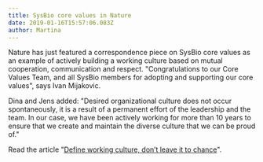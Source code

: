 ```yaml
---
title: SysBio core values in Nature
date: 2019-01-16T15:57:06.083Z
author: Martina
---
```

Nature has just featured a correspondence piece on SysBio core values as an example of actively building a working culture based on mutual cooperation, communication and respect. "Congratulations to our Core Values Team, and all SysBio members for adopting and supporting our core values", says Ivan Mijakovic.

Dina and Jens added: "Desired organizational culture does not occur spontaneously, it is a result of a permanent effort of the leadership and the team. In our case, we have been actively working for more than 10 years to ensure that we create and maintain the diverse culture that we can be proud of."

Read the article "[Define working culture, don’t leave it to chance](https://www.nature.com/articles/d41586-019-00119-8)".
